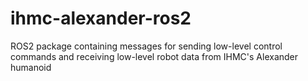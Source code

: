 # ihmc-alexander-ros2
ROS2 package containing messages for sending low-level control commands and receiving low-level robot data from IHMC's Alexander humanoid
